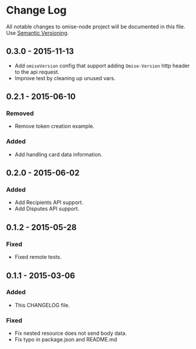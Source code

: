 # Change Log
All notable changes to omise-node project will be documented in this file.
Use [Semantic Versioning](http://semver.org/).

## 0.3.0 - 2015-11-13
- Add `omiseVersion` config that support adding `Omise-Version` http header to the api request.
- Improve test by cleaning up unused vars.

## 0.2.1 - 2015-06-10
### Removed
- Remove token creation example.

### Added
- Add handling card data information.

## 0.2.0 - 2015-06-02
### Added
- Add Recipients API support.
- Add Disputes API support.

## 0.1.2 - 2015-05-28
### Fixed
- Fixed remote tests.

## 0.1.1 - 2015-03-06
### Added
- This CHANGELOG file.

### Fixed
- Fix nested resource does not send body data.
- Fix typo in package.json and README.md

[unreleased]: https://github.com/omise/omise-node/commits/master
[0.3.0]: https://github.com/omise/omise-node/releases/tag/v0.3.0
[0.2.1]: https://github.com/omise/omise-node/releases/tag/v0.2.1
[0.2.0]: https://github.com/omise/omise-node/releases/tag/v0.2.0
[0.1.2]: https://github.com/omise/omise-node/releases/tag/v0.1.2
[0.1.1]: https://github.com/omise/omise-node/releases/tag/v0.1.1
[0.1.0]: https://github.com/omise/omise-node/releases/tag/v0.1.0
